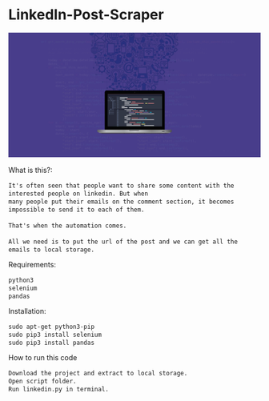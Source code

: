 # LinkedIn-Post-Scraper

![Web scraper](/Images/web-scraping.jpg)

What is this?:

    It's often seen that people want to share some content with the interested people on linkedin. But when
    many people put their emails on the comment section, it becomes impossible to send it to each of them.
    
    That's when the automation comes. 
    
    All we need is to put the url of the post and we can get all the emails to local storage.

Requirements:

    python3
    selenium
    pandas

Installation:

    sudo apt-get python3-pip
    sudo pip3 install selenium
    sudo pip3 install pandas

How to run this code
    
    Download the project and extract to local storage.
    Open script folder.
    Run linkedin.py in terminal.
   
